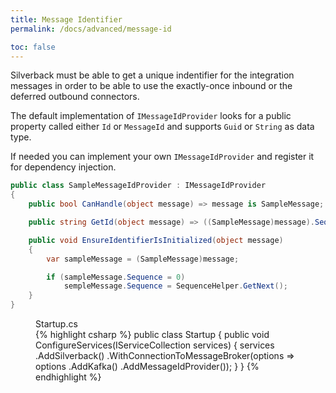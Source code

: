 ```yaml
---
title: Message Identifier
permalink: /docs/advanced/message-id

toc: false
---
```


Silverback must be able to get a unique indentifier for the integration messages in order to be able to use the exactly-once inbound or the deferred outbound connectors.

The default implementation of `IMessageIdProvider` looks for a public property called either `Id` or `MessageId` and supports `Guid` or `String` as data type.

If needed you can implement your own `IMessageIdProvider` and register it for dependency injection.

```csharp
public class SampleMessageIdProvider : IMessageIdProvider
{
    public bool CanHandle(object message) => message is SampleMessage;

    public string GetId(object message) => ((SampleMessage)message).Sequence;

    public void EnsureIdentifierIsInitialized(object message)
    {
        var sampleMessage = (SampleMessage)message;

        if (sampleMessage.Sequence = 0)
            sempleMessage.Sequence = SequenceHelper.GetNext();
    }
}
```

<figure class="csharp">
<figcaption>Startup.cs</figcaption>
{% highlight csharp %}
public class Startup
{
    public void ConfigureServices(IServiceCollection services)
    {
        services
            .AddSilverback()
            .WithConnectionToMessageBroker(options => options
                .AddKafka()
                .AddMessageIdProvider<SampleMessageIdProvider>());
    }
}
{% endhighlight %}
</figure>